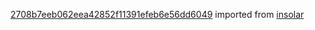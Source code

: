 [2708b7eeb062eea42852f11391efeb6e56dd6049](https://github.com/insolar/insolar/commit/2708b7eeb062eea42852f11391efeb6e56dd6049) imported from [insolar](https://github.com/insolar/insolar)
